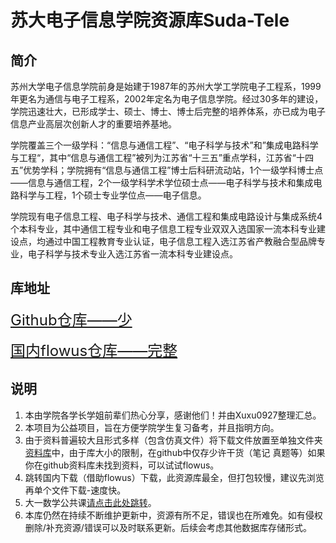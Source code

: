 # 苏大电子信息学院资源库Suda-Tele

## 简介

苏州大学电子信息学院前身是始建于1987年的苏州大学工学院电子工程系，1999年更名为通信与电子工程系，2002年定名为电子信息学院。经过30多年的建设，学院迅速壮大，已形成学士、硕士、博士、博士后完整的培养体系，亦已成为电子信息产业高层次创新人才的重要培养基地。

学院覆盖三个一级学科：“信息与通信工程”、“电子科学与技术”和”集成电路科学与工程“，其中“信息与通信工程”被列为江苏省“十三五”重点学科，江苏省“十四五”优势学科；学院拥有“信息与通信工程”博士后科研流动站，1个一级学科博士点——信息与通信工程，2个一级学科学术学位硕士点——电子科学与技术和集成电路科学与工程，1个硕士专业学位点——电子信息。

学院现有电子信息工程、电子科学与技术、通信工程和集成电路设计与集成系统4个本科专业，其中通信工程专业和电子信息工程专业双双入选国家一流本科专业建设点，均通过中国工程教育专业认证，电子信息工程入选江苏省产教融合型品牌专业，电子科学与技术专业入选江苏省一流本科专业建设点。

## 库地址

<font color=green size=5>[Github仓库——少](https://github.com/Xuxu0927/Suda-Tele/tree/main/%E8%B5%84%E6%96%99%E5%BA%93)</font>

<font color=green size=5>[国内flowus仓库——完整](https://flowus.cn/xuhu/share/7b2777c4-5670-4a6a-91ed-98e33d41b826?code=JHATBC)</font>

## 说明

1. 本由学院各学长学姐前辈们热心分享，感谢他们！并由Xuxu0927整理汇总。
2. 本项目为公益项目，旨在方便学院学生复习备考，并且指明方向。
3. 由于资料普遍较大且形式多样（包含仿真文件）将下载文件放置至单独文件夹<u>资料库</u>中，由于库大小的限制，在github中仅存少许干货（笔记 真题等）如果你在github资料库未找到资料，可以试试flowus。
4. 跳转国内下载（借助flowus）下载，此资源库最全，但打包较慢，建议先浏览再单个文件下载-速度快。
5. 大一数学公共课[请点击此处跳转](https://flowus.cn/xuhu/share/b4232b76-834b-43b5-8312-af816ded7428?code=JHATBC)。
6. 本库仍然在持续不断维护更新中，资源有所不足，错误也在所难免。如有侵权删除/补充资源/错误可以及时联系更新。后续会考虑其他数据库存储形式。
